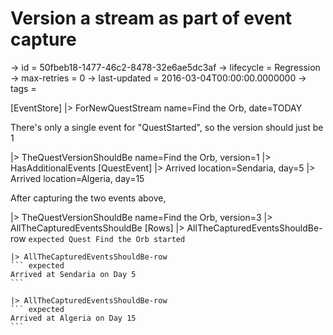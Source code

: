 # Version a stream as part of event capture

-> id = 50fbeb18-1477-46c2-8478-32e6ae5dc3af
-> lifecycle = Regression
-> max-retries = 0
-> last-updated = 2016-03-04T00:00:00.0000000
-> tags = 

[EventStore]
|> ForNewQuestStream name=Find the Orb, date=TODAY

There's only a single event for "QuestStarted", so the version should just be 1

|> TheQuestVersionShouldBe name=Find the Orb, version=1
|> HasAdditionalEvents
    [QuestEvent]
    |> Arrived location=Sendaria, day=5
    |> Arrived location=Algeria, day=15


After capturing the two events above,

|> TheQuestVersionShouldBe name=Find the Orb, version=3
|> AllTheCapturedEventsShouldBe
    [Rows]
    |> AllTheCapturedEventsShouldBe-row
    ``` expected
    Quest Find the Orb started
    ```

    |> AllTheCapturedEventsShouldBe-row
    ``` expected
    Arrived at Sendaria on Day 5
    ```

    |> AllTheCapturedEventsShouldBe-row
    ``` expected
    Arrived at Algeria on Day 15
    ```


~~~
